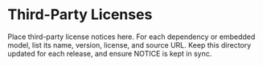 # Third-Party Licenses

Place third-party license notices here. For each dependency or embedded model,
list its name, version, license, and source URL. Keep this directory updated for
each release, and ensure NOTICE is kept in sync.

